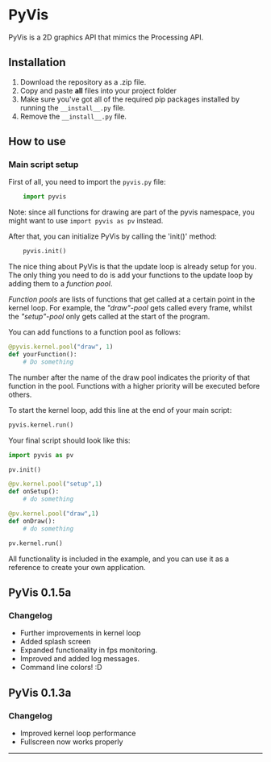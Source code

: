 # PyVis

PyVis is a 2D graphics API that mimics the Processing API.

## Installation

1. Download the repository as a .zip file.
2. Copy and paste __all__ files into your project folder
3. Make sure you've got all of the required pip packages installed
by running the `__install__.py` file.
4. Remove the `__install__.py` file.

## How to use

### Main script setup

First of all, you need to import the `pyvis.py` file:

```Python
    import pyvis
```

Note: since all functions for drawing are part of the pyvis namespace, you might
want to use `import pyvis as pv` instead.

After that, you can initialize PyVis by calling the 'init()' method:

```Python
    pyvis.init()
```

The nice thing about PyVis is that the update loop is already setup for you.
The only thing you need to do is add your functions to the update loop by adding them
to a _function pool_.

_Function pools_ are lists of functions that get called
at a certain point in the kernel loop. For example, the _"draw"-pool_ gets called
every frame, whilst the _"setup"-pool_ only gets called at the start of the program.

You can add functions to a function pool as follows:

```Python
@pyvis.kernel.pool("draw", 1)
def yourFunction():
    # Do something

```

The number after the name of the draw pool indicates the priority of that function in the pool.
Functions with a higher priority will be executed before others.

To start the kernel loop, add this line at the end of your main script:

```Python
pyvis.kernel.run()
```

Your final script should look like this:

```Python
import pyvis as pv

pv.init()

@pv.kernel.pool("setup",1)
def onSetup():
    # do something

@pv.kernel.pool("draw",1)
def onDraw():
    # do something

pv.kernel.run()
```

All functionality is included in the example, and you can use it as a reference to create your
own application.

## PyVis 0.1.5a

### Changelog

- Further improvements in kernel loop
- Added splash screen
- Expanded functionality in fps monitoring.
- Improved and added log messages.
- Command line colors! :D

## PyVis 0.1.3a

### Changelog

- Improved kernel loop performance
- Fullscreen now works properly

---
